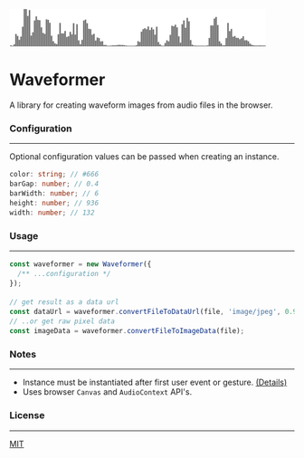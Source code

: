 ![An example image](example.png)

# Waveformer

A library for creating waveform images from audio files in the browser.

### Configuration

---

Optional configuration values can be passed when creating an instance.

```ts
color: string; // #666
barGap: number; // 0.4
barWidth: number; // 6
height: number; // 936
width: number; // 132
```

### Usage

---

```ts
const waveformer = new Waveformer({
  /** ...configuration */
});

// get result as a data url
const dataUrl = waveformer.convertFileToDataUrl(file, 'image/jpeg', 0.9);
// ..or get raw pixel data
const imageData = waveformer.convertFileToImageData(file);
```

### Notes

---

- Instance must be instantiated after first user event or gesture. [(Details)](https://developers.google.com/web/updates/2017/09/autoplay-policy-changes)
- Uses browser `Canvas` and `AudioContext` API's.

### License

---

[MIT](https://oss.ninja/mit/n-mcnally)
